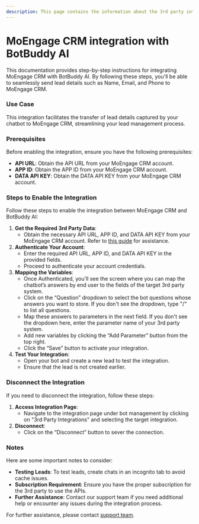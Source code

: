 ```yaml
---
description: This page contains the information about the 3rd party integrations.
---
```


# MoEngage CRM integration with BotBuddy AI

This documentation provides step-by-step instructions for integrating MoEngage CRM with BotBuddy AI. By following these steps, you'll be able to seamlessly send lead details such as Name, Email, and Phone to MoEngage CRM.

### Use Case

This integration facilitates the transfer of lead details captured by your chatbot to MoEngage CRM, streamlining your lead management process.

### Prerequisites

Before enabling the integration, ensure you have the following prerequisites:

* **API URL**: Obtain the API URL from your MoEngage CRM account.
* **APP ID**: Obtain the APP ID from your MoEngage CRM account.
* **DATA API KEY**: Obtain the DATA API KEY from your MoEngage CRM account.

### Steps to Enable the Integration

Follow these steps to enable the integration between MoEngage CRM and BotBuddy AI:

1. **Get the Required 3rd Party Data**:
   * Obtain the necessary API URL, APP ID, and DATA API KEY from your MoEngage CRM account. Refer to [this guide](https://developers.moengage.com/hc/en-us/articles/4413167462804-Track-User#h\_01HRVRH0WAW0BHPVKS6WQ9X7HG) for assistance.
2. **Authenticate Your Account**:
   * Enter the required API URL, APP ID, and DATA API KEY in the provided fields.
   * Proceed to authenticate your account credentials.
3. **Mapping the Variables**:
   * Once Authenticated, you'll see the screen where you can map the chatbot’s answers by end user to the fields of the target 3rd party system.
   * Click on the “Question” dropdown to select the bot questions whose answers you want to store. If you don't see the dropdown, type "/" to list all questions.
   * Map these answers to parameters in the next field. If you don't see the dropdown here, enter the parameter name of your 3rd party system.
   * Add new variables by clicking the “Add Parameter” button from the top right.
   * Click the “Save” button to activate your integration.
4. **Test Your Integration**:
   * Open your bot and create a new lead to test the integration.
   * Ensure that the lead is not created earlier.

### Disconnect the Integration

If you need to disconnect the integration, follow these steps:

1. **Access Integration Page**:
   * Navigate to the integration page under bot management by clicking on "3rd Party Integrations" and selecting the target integration.
2. **Disconnect**:
   * Click on the “Disconnect” button to sever the connection.

### Notes

Here are some important notes to consider:

* **Testing Leads**: To test leads, create chats in an incognito tab to avoid cache issues.
* **Subscription Requirement**: Ensure you have the proper subscription for the 3rd party to use the APIs.
* **Further Assistance**: Contact our support team if you need additional help or encounter any issues during the integration process.

For further assistance, please contact [support team](mailto:support@example.com).
